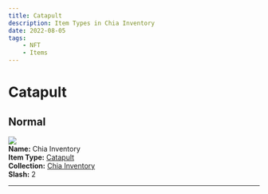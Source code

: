 ```yaml
---
title: Catapult
description: Item Types in Chia Inventory
date: 2022-08-05
tags:
    - NFT
    - Items
---
```


# Catapult
## Normal

<div class="item_thumbnail">
<a href="../../../Other/Catapult/Catapult"><img src="https://gtzefsfwqsityt2axdlopvhheygq4sd5i5vzyaggaqxcqdfed4nq.arweave.net/NPJCyLaEkTxPQLjW59TnJg0OSH1Ha5wAxgQuKAykHxs"></a><br/>
<div><strong>Name:</strong> Chia Inventory</div>
<div><strong>Item Type:</strong> <a href="../../../Other/Catapult/Catapult">Catapult</a></div>
<div><strong>Collection:</strong> <a href="https://www.spacescan.io/xch/nft/collection/col16fpva26fhdjp2echs3cr7c30gzl7qe67hu9grtsjcqldz354asjsyzp6wx">Chia Inventory</a></div>
<div><strong>Slash:</strong> 2</div>
</div>
<hr style="clear:both;"/>

